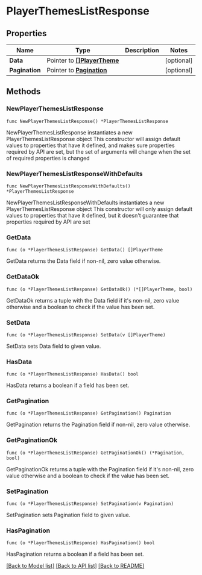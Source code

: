 # PlayerThemesListResponse

## Properties

Name | Type | Description | Notes
------------ | ------------- | ------------- | -------------
**Data** | Pointer to [**[]PlayerTheme**](PlayerTheme.md) |  | [optional] 
**Pagination** | Pointer to [**Pagination**](pagination.md) |  | [optional] 

## Methods

### NewPlayerThemesListResponse

`func NewPlayerThemesListResponse() *PlayerThemesListResponse`

NewPlayerThemesListResponse instantiates a new PlayerThemesListResponse object
This constructor will assign default values to properties that have it defined,
and makes sure properties required by API are set, but the set of arguments
will change when the set of required properties is changed

### NewPlayerThemesListResponseWithDefaults

`func NewPlayerThemesListResponseWithDefaults() *PlayerThemesListResponse`

NewPlayerThemesListResponseWithDefaults instantiates a new PlayerThemesListResponse object
This constructor will only assign default values to properties that have it defined,
but it doesn't guarantee that properties required by API are set

### GetData

`func (o *PlayerThemesListResponse) GetData() []PlayerTheme`

GetData returns the Data field if non-nil, zero value otherwise.

### GetDataOk

`func (o *PlayerThemesListResponse) GetDataOk() (*[]PlayerTheme, bool)`

GetDataOk returns a tuple with the Data field if it's non-nil, zero value otherwise
and a boolean to check if the value has been set.

### SetData

`func (o *PlayerThemesListResponse) SetData(v []PlayerTheme)`

SetData sets Data field to given value.

### HasData

`func (o *PlayerThemesListResponse) HasData() bool`

HasData returns a boolean if a field has been set.

### GetPagination

`func (o *PlayerThemesListResponse) GetPagination() Pagination`

GetPagination returns the Pagination field if non-nil, zero value otherwise.

### GetPaginationOk

`func (o *PlayerThemesListResponse) GetPaginationOk() (*Pagination, bool)`

GetPaginationOk returns a tuple with the Pagination field if it's non-nil, zero value otherwise
and a boolean to check if the value has been set.

### SetPagination

`func (o *PlayerThemesListResponse) SetPagination(v Pagination)`

SetPagination sets Pagination field to given value.

### HasPagination

`func (o *PlayerThemesListResponse) HasPagination() bool`

HasPagination returns a boolean if a field has been set.


[[Back to Model list]](../README.md#documentation-for-models) [[Back to API list]](../README.md#documentation-for-api-endpoints) [[Back to README]](../README.md)


